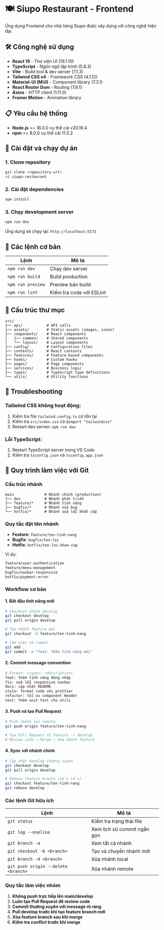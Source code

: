 # 🍽️ Siupo Restaurant - Frontend

Ứng dụng Frontend cho nhà hàng Siupo được xây dựng với công nghệ hiện đại.

## 🛠️ Công nghệ sử dụng

- **React 19** - Thư viện UI (19.1.10)
- **TypeScript** - Ngôn ngữ lập trình (5.8.3)
- **Vite** - Build tool & dev server (7.1.3)
- **Tailwind CSS v4** - Framework CSS (4.1.12)
- **Material-UI (MUI)** - Component library (7.3.1)
- **React Router Dom** - Routing (7.8.1)
- **Axios** - HTTP client (1.11.0)
- **Framer Motion** - Animation library

## 📋 Yêu cầu hệ thống

- **Node.js** >= 18.0.0 cụ thể cài v20.19.4
- **npm** >= 8.0.0 cụ thể cài 11.5.2

## 🚀 Cài đặt và chạy dự án

### 1. Clone repository

```bash
git clone <repository-url>
cd siupo-restaurant
```

### 2. Cài đặt dependencies

```bash
npm install
```

### 3. Chạy development server

```bash
npm run dev
```

Ứng dụng sẽ chạy tại: `http://localhost:5173`

## 📝 Các lệnh cơ bản

| Lệnh              | Mô tả                    |
| ----------------- | ------------------------ |
| `npm run dev`     | Chạy dev server          |
| `npm run build`   | Build production         |
| `npm run preview` | Preview bản build        |
| `npm run lint`    | Kiểm tra code với ESLint |

## 📁 Cấu trúc thư mục

```
src/
├── api/           # API calls
├── assets/        # Static assets (images, icons)
├── components/    # React components
│   ├── common/    # Shared components
│   └── layout/    # Layout components
├── config/        # Configuration files
├── contexts/      # React contexts
├── features/      # Feature-based components
├── hooks/         # Custom hooks
├── pages/         # Page components
├── services/      # Business logic
├── types/         # TypeScript type definitions
└── utils/         # Utility functions
```

## 🔧 Troubleshooting

### Tailwind CSS không hoạt động:

1. Kiểm tra file `tailwind.config.ts` có tồn tại
2. Kiểm tra `src/index.css` có `@import "tailwindcss"`
3. Restart dev server: `npm run dev`

### Lỗi TypeScript:

1. Restart TypeScript server trong VS Code
2. Kiểm tra `tsconfig.json` và `tsconfig.app.json`

## 🌿 Quy trình làm việc với Git

### Cấu trúc nhánh

```
main              # Nhánh chính (production)
├── dev           # Nhánh phát triển
├── feature/*     # Nhánh tính năng
├── bugfix/*      # Nhánh sửa bug
└── hotfix/*      # Nhánh sửa lỗi khẩn cấp
```

### Quy tắc đặt tên nhánh

- **Feature**: `feature/ten-tinh-nang`
- **Bugfix**: `bugfix/ten-loi`
- **Hotfix**: `hotfix/ten-loi-khan-cap`

Ví dụ:

```bash
feature/user-authentication
feature/menu-management
bugfix/navbar-responsive
hotfix/payment-error
```

### Workflow cơ bản

#### 1. Bắt đầu tính năng mới

```bash
# Checkout nhánh develop
git checkout develop
git pull origin develop

# Tạo nhánh feature mới
git checkout -b feature/ten-tinh-nang

# Làm việc và commit
git add .
git commit -m "feat: thêm tính năng mới"
```

#### 2. Commit message convention

```bash
# Format: <type>: <description>
feat: thêm tính năng đăng nhập
fix: sửa lỗi responsive navbar
docs: cập nhật README
style: format code với prettier
refactor: tối ưu component Header
test: thêm unit test cho utils
```

#### 3. Push và tạo Pull Request

```bash
# Push nhánh lên remote
git push origin feature/ten-tinh-nang

# Tạo Pull Request từ feature -> develop
# Review code → Merge → Xóa nhánh feature
```

#### 4. Sync với nhánh chính

```bash
# Cập nhật develop thường xuyên
git checkout develop
git pull origin develop

# Rebase feature branch (nếu cần)
git checkout feature/ten-tinh-nang
git rebase develop
```

### Các lệnh Git hữu ích

| Lệnh                                | Mô tả                       |
| ----------------------------------- | --------------------------- |
| `git status`                        | Kiểm tra trạng thái file    |
| `git log --oneline`                 | Xem lịch sử commit ngắn gọn |
| `git branch -a`                     | Xem tất cả nhánh            |
| `git checkout -b <branch>`          | Tạo và chuyển nhánh mới     |
| `git branch -d <branch>`            | Xóa nhánh local             |
| `git push origin --delete <branch>` | Xóa nhánh remote            |

### Quy tắc làm việc nhóm

1. **Không push trực tiếp lên main/develop**
2. **Luôn tạo Pull Request để review code**
3. **Commit thường xuyên với message rõ ràng**
4. **Pull develop trước khi tạo feature branch mới**
5. **Xóa feature branch sau khi merge**
6. **Kiểm tra conflict trước khi merge**
